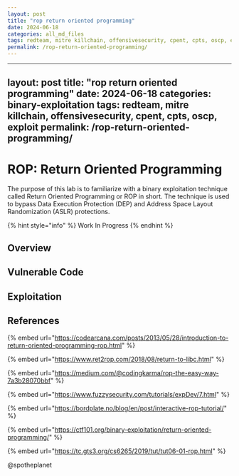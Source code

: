 ```yaml
---
layout: post
title: "rop return oriented programming"
date: 2024-06-18
categories: all_md_files
tags: redteam, mitre killchain, offensivesecurity, cpent, cpts, oscp, exploit
permalink: /rop-return-oriented-programming/
---
```


---
layout: post
title: "rop return oriented programming"
date: 2024-06-18
categories: binary-exploitation
tags: redteam, mitre killchain, offensivesecurity, cpent, cpts, oscp, exploit
permalink: /rop-return-oriented-programming/
---

# ROP: Return Oriented Programming

The purpose of this lab is to familiarize with a binary exploitation technique called Return Oriented Programming or ROP in short. The technique is used to bypass Data Execution Protection \(DEP\) and Address Space Layout Randomization \(ASLR\) protections.

{% hint style="info" %}
Work In Progress
{% endhint %}

## Overview

## Vulnerable Code

## Exploitation

## References

{% embed url="https://codearcana.com/posts/2013/05/28/introduction-to-return-oriented-programming-rop.html" %}

{% embed url="https://www.ret2rop.com/2018/08/return-to-libc.html" %}

{% embed url="https://medium.com/@codingkarma/rop-the-easy-way-7a3b28070bbf" %}

{% embed url="https://www.fuzzysecurity.com/tutorials/expDev/7.html" %}

{% embed url="https://bordplate.no/blog/en/post/interactive-rop-tutorial/" %}

{% embed url="https://ctf101.org/binary-exploitation/return-oriented-programming/" %}

{% embed url="https://tc.gts3.org/cs6265/2019/tut/tut06-01-rop.html" %}



@spotheplanet
